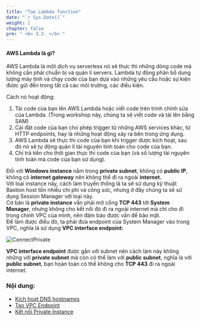 ```yaml
---
title: "Tạo Lambda function"
date: "`r Sys.Date()`"
weight: 2
chapter: false
pre: " <b> 3.2. </b> "
---
```


#### AWS Lambda là gì?

AWS Lambda là một dịch vụ serverless nó sẽ thực thi những dòng code mà không cần phải chuẩn bị và quản lí servers. Lambda tự động phân bổ dung lượng máy tính và chạy code của bạn dựa vào những yêu cầu hoặc sự kiện được gửi đến trong tất cả các môi trường, các điều kiện.

Cách nó hoạt động:

1. Tải code của bạn lên AWS Lambda hoặc viết code trên trình chỉnh sửa của Lambda. (Trong workshop này, chúng ta sẽ viết code và tải lên bằng SAM)
2. Cài đặt code của bạn cho phép trigger từ những AWS services khác, từ HTTP endpoints, hay là những hoạt động xảy ra bên trong ứng dụng.
3. AWS Lambda sẽ thực thi code của bạn khi trigger được kích hoạt, sau đó nó sẽ tự động quản lí tài nguyên tính toán cho code của bạn.
4. Chỉ trả tiền cho thời gian thực thi code của bạn (và số lượng tài nguyên tính toán mà code của bạn sử dụng).

Đối với **Windows instance** nằm trong **private subnet**, không có **public IP**, không có **internet gateway** nên không thể đi ra ngoài **internet.**\
Với loại instance này, cách làm truyền thống là ta sẽ sử dụng kỹ thuật Bastion host tốn nhiều chi phí và công sức, nhưng ở đây chúng ta sẽ sử dụng Session Manager với loại này.\
Cơ bản là **private instance** vẫn phải mở cổng **TCP 443** tới **System Manager**, nhưng không cho kết nối đó đi ra ngoài internet mà chỉ cho đi trong chính VPC của mình, nên đảm bảo được vấn đề bảo mật.\
Để làm được điều đó, ta phải đưa endpoint của System Manager vào trong VPC, nghĩa là sử dụng **VPC interface endpoint:**

![ConnectPrivate](/images/arc-03.png)

**VPC interface endpoint** được gắn với subnet nên cách làm này không những với **private subnet** mà còn có thể làm với **public subnet**, nghĩa là với **public subnet**, bạn hoàn toàn có thể không cho **TCP 443** đi ra ngoài internet.

### Nội dung:

- [Kích hoạt DNS hostnames](./3.2.1-enablevpcdns/)
- [Tạo VPC Endpoint](./3.2.2-createvpcendpoint/)
- [Kết nối Private Instance](./3.3.3-connectec2/)
